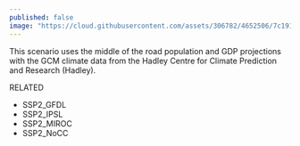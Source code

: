 ```yaml
---
published: false
image: "https://cloud.githubusercontent.com/assets/306782/4652506/7c191516-54a5-11e4-8b51-5e9a8c363c4b.png"
---
```


This scenario uses the middle of the road population and GDP projections with the GCM climate data from the Hadley Centre for Climate Prediction and Research (Hadley).

RELATED
- SSP2_GFDL
- SSP2_IPSL
- SSP2_MIROC
- SSP2_NoCC